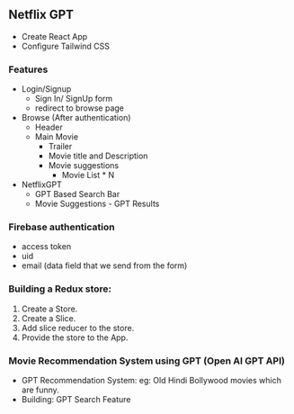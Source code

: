 ## Netflix GPT

- Create React App
- Configure Tailwind CSS

### Features

- Login/Signup
  - Sign In/ SignUp form
  - redirect to browse page
- Browse (After authentication)
  - Header
  - Main Movie
    - Trailer
    - Movie title and Description
    - Movie suggestions
      - Movie List \* N
- NetflixGPT
  - GPT Based Search Bar
  - Movie Suggestions - GPT Results

### Firebase authentication

- access token
- uid
- email (data field that we send from the form)

### Building a Redux store:

1. Create a Store.
2. Create a Slice.
3. Add slice reducer to the store.
4. Provide the store to the App.

### Movie Recommendation System using GPT (Open AI GPT API)

- GPT Recommendation System: eg: Old Hindi Bollywood movies which are funny.
- Building: GPT Search Feature
